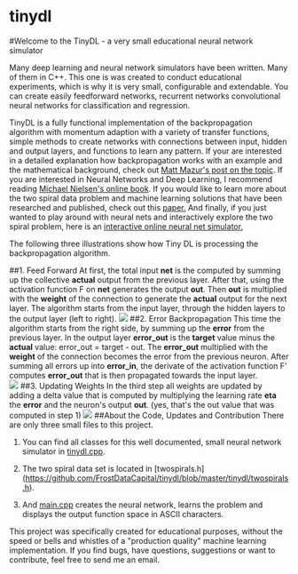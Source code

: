 # tinydl
#Welcome to the TinyDL - a very small educational neural network simulator

Many deep learning and neural network simulators have been written. Many of them in C++. This one is was created to conduct educational  experiments, which is why it is very small, configurable and extendable. You can create easily feedforward networks, recurrent networks convolutional neural networks for classification and regression.

TinyDL is a fully functional implementation of the backpropagation algorithm with momentum adaption with a variety of transfer functions, simple methods to create networks with connections between input, hidden and output layers, and functions to learn any pattern. If your are interested in a detailed explanation how backpropagation works with an example and the mathematical background, check out [Matt Mazur's post on the topic](https://mattmazur.com/2015/03/17/a-step-by-step-backpropagation-example/). If you are interested in Neural Networks and Deep Learning, I recommend reading [Michael Nielsen's online book](http://neuralnetworksanddeeplearning.com/). If you would like to learn more about the two spiral data problem and machine learning solutions that have been researched and published, check out this [paper.](https://pdfs.semanticscholar.org/3d2a/43ce330428822a03df61b3267e19a6c529e2.pdf) And finally, if you just wanted to play around with neural nets and interactively explore the two spiral problem, here is an [interactive online neural net simulator.](http://playground.tensorflow.org/#activation=sigmoid&batchSize=7&dataset=spiral&regDataset=reg-plane&learningRate=0.03&regularizationRate=0&noise=0&networkShape=1&seed=0.36963&showTestData=false&discretize=true&percTrainData=50&x=true&y=true&xTimesY=false&xSquared=false&ySquared=false&cosX=false&sinX=false&cosY=false&sinY=false&collectStats=false&problem=classification) 

The following three illustrations show how Tiny DL is processing the backpropagation algorithm.

##1. Feed Forward
At first, the total input **net** is the computed by summing up the collective **actual** output from the previous layer. After that, using the activation function F on **net** generates the output **out**. Then **out** is multiplied with the **weight** of the connection to generate the **actual** output for the next layer. The algorithm starts from the input layer, through the hidden layers to the output layer (left to right).
![](https://cloud.githubusercontent.com/assets/17483266/15032402/5105f8a6-1215-11e6-8af1-564cd19c3346.jpg)
##2. Error Backpropagation
This time the algorithm starts from the right side, by summing up the **error** from the previous layer. In the output layer **error_out** is the **target** value minus the **actual** value: error_out = target - out.
The **error_out** multiplied with the **weight** of the connection becomes the error from the previous neuron. After summing all errors up into **error_in**, the derivate of the activation function F' computes **error_out** that is then propagated towards the input layer.   
![](https://cloud.githubusercontent.com/assets/17483266/15032419/7d7cefa2-1215-11e6-9858-0f556de335b7.jpg)
##3. Updating Weights
In the third step all weights are updated by adding a delta value that is computed by multiplying the learning rate **eta** the **error** and the neuron's output **out**. (yes, that's the out value that was computed in step 1)
![](https://cloud.githubusercontent.com/assets/17483266/15032421/8da56882-1215-11e6-815f-dc10e97dfef4.jpg)
##About the Code, Updates and Contribution
There are only three small files to this project. 

1. You can find all classes for this well documented, small neural network simulator in [tinydl.cpp](https://github.com/FrostDataCapital/tinydl/blob/master/tinydl/tinydl.cpp). 

2. The two spiral data set is located in [twospirals.h]  (https://github.com/FrostDataCapital/tinydl/blob/master/tinydl/twospirals.h).

3. And [main.cpp](https://github.com/FrostDataCapital/tinydl/blob/master/tinydl/main.cpp) creates the neural network, learns 
the problem and displays the output function space in ASCII characters.

This project was specifically created for educational purposes, without the speed or bells and whistles of a "production quality" machine learning implementation. If you find bugs, have questions, suggestions or want to contribute, feel free to send me an email.


